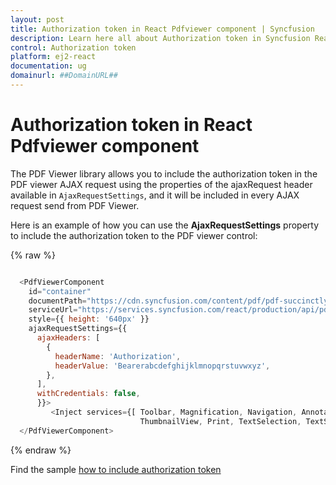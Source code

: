```yaml
---
layout: post
title: Authorization token in React Pdfviewer component | Syncfusion
description: Learn here all about Authorization token in Syncfusion React Pdfviewer component of Syncfusion Essential JS 2 and more.
control: Authorization token 
platform: ej2-react
documentation: ug
domainurl: ##DomainURL##
---
```


# Authorization token in React Pdfviewer component

The PDF Viewer library allows you to include the authorization token in the PDF viewer AJAX request using the properties of the ajaxRequest header available in `AjaxRequestSettings`, and it will be included in every AJAX request send from PDF Viewer.

Here is an example of how you can use the **AjaxRequestSettings** property to include the authorization token to the PDF viewer control:

{% raw %}

```javascript

  <PdfViewerComponent
    id="container"
    documentPath="https://cdn.syncfusion.com/content/pdf/pdf-succinctly.pdf"
    serviceUrl="https://services.syncfusion.com/react/production/api/pdfviewer"
    style={{ height: '640px' }}
    ajaxRequestSettings={{
      ajaxHeaders: [
        {
          headerName: 'Authorization',
          headerValue: 'Bearerabcdefghijklmnopqrstuvwxyz',
        },
      ],
      withCredentials: false,
      }}>
         <Inject services={[ Toolbar, Magnification, Navigation, Annotation, LinkAnnotation, BookmarkView,
                             ThumbnailView, Print, TextSelection, TextSearch, FormDesigner, FormFields ]} />
  </PdfViewerComponent>

```
{% endraw %}

Find the sample [how to include authorization token](https://stackblitz.com/edit/react-njmuk3?file=src%2Findex.js)